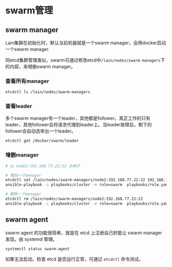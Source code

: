 # swarm管理

## swarm manager

Lain集群在初始化时，默认当前机器就是一个swarm manager，会用docker启动一个swarm manager.

同etcd集群管理类似，swarm可通过修改etcd中`/lain/nodes/swarm-managers`下的内容，来增删swarm manager。

### 查看所有manager
```bash
etcdctl ls /lain/nodes/swarm-managers
```
### 查看leader
多个swarm manager有一个leader，其他都是follower。真正工作的只有leader，其他follower会将请求代理到leader上。当leader故障后，剩下的follower会自动选举出一个leader。
```bash
etcdctl get /docker/swarm/leader
```
### 增删manager 
```bash
# 以 node2:192.168.77.22:22 为例子

# 增加一个manager
etcdctl set /lain/nodes/swarm-managers/node2:192.168.77.22:22 192.168.77.22
ansible-playbook -i playbooks/cluster -e role=swarm  playbooks/role.yaml

# 删除一个manager
etcdctl rm /lain/nodes/swarm-managers/node2:192.168.77.22:22
ansible-playbook -i playbooks/cluster -e role=swarm  playbooks/role.yaml
```

## swarm agent

swarm agent 的功能很简单，就是在 etcd 上注册自己好能让 swarm manager 发现。由 systemd 管理。

```sh
systemctl status swarm-agent
```

如果无法启动，检查 etcd 是否运行正常，可通过 `etcdctl` 命令测试。
